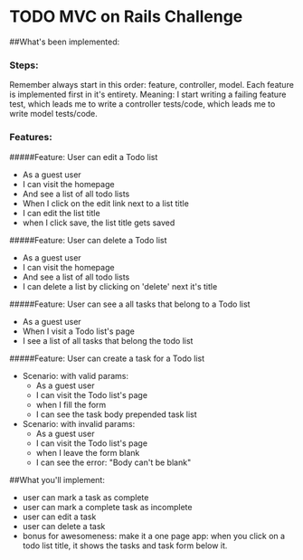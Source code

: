 # TODO MVC on Rails Challenge


##What's been implemented:
### Steps:
Remember always start in this order: feature, controller, model. Each feature is implemented first in it's entirety. Meaning: I start writing a failing feature test, which leads me to write a controller tests/code, which leads me to write model tests/code.
### Features:
#####Feature: User can edit a Todo list

- As a guest user
- I can visit the homepage
- And see a list of all todo lists
- When I click on the edit link next to a list title
- I can edit the list title
- when I click save, the list title gets saved


#####Feature: User can delete a Todo list

- As a guest user
- I can visit the homepage
- And see a list of all todo lists
- I can delete a list by clicking on 'delete' next it's title

#####Feature: User can see a all tasks that belong to a Todo list

- As a guest user
- When I visit a Todo list's page
- I see a list of all tasks that belong the todo list

#####Feature: User can create a task for a Todo list

- Scenario: with valid params:
  - As a guest user
  - I can visit the Todo list's page
  - when I fill the form
  - I can see the task body prepended task list
- Scenario: with invalid params:
  - As a guest user
  - I can visit the Todo list's page
  - when I leave the form blank
  - I can see the error: "Body can't be blank"

##What you'll implement:
  - user can mark a task as complete
  - user can mark a complete task as incomplete
  - user can edit a task
  - user can delete a task
  - bonus for awesomeness: make it a one page app:
    when you click on a todo list title, it shows the tasks and task form below it.

